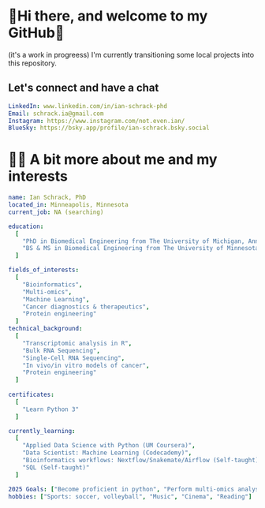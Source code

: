 # 👋Hi there, and welcome to my GitHub👋
(it's a work in progreess)
I'm currently transitioning some local projects into this repository. 

## Let's connect and have a chat
```yaml
LinkedIn: www.linkedin.com/in/ian-schrack-phd
Email: schrack.ia@gmail.com
Instagram: https://www.instagram.com/not.even.ian/
BlueSky: https://bsky.app/profile/ian-schrack.bsky.social
```

# 👨‍💻 A bit more about me and my interests

```yaml
name: Ian Schrack, PhD
located_in: Minneapolis, Minnesota
current_job: NA (searching)

education:
  [
    "PhD in Biomedical Engineering from The University of Michigan, Ann Arbor",
    "BS & MS in Biomedical Engineering from The University of Minnesota, Twin Cities",
  ]

fields_of_interests:
  [
    "Bioinformatics",
    "Multi-omics",
    "Machine Learning",
    "Cancer diagnostics & therapeutics",
    "Protein engineering"
  ]
technical_background:
  [
    "Transcriptomic analysis in R", 
    "Bulk RNA Sequencing",
    "Single-Cell RNA Sequencing",
    "In vivo/in vitro models of cancer",
    "Protein engineering"
  ]
  
certificates:
  [
    "Learn Python 3"
  ]

currently_learning:
  [
    "Applied Data Science with Python (UM Coursera)",
    "Data Scientist: Machine Learning (Codecademy)",
    "Bioinformatics workflows: Nextflow/Snakemate/Airflow (Self-taught)",
    "SQL (Self-taught)"
  ]

2025 Goals: ["Become proficient in python", "Perform multi-omics analysis in python", "Incorporate ML into scRNA workflow (R or Python)"]
hobbies: ["Sports: soccer, volleyball", "Music", "Cinema", "Reading"]
```
